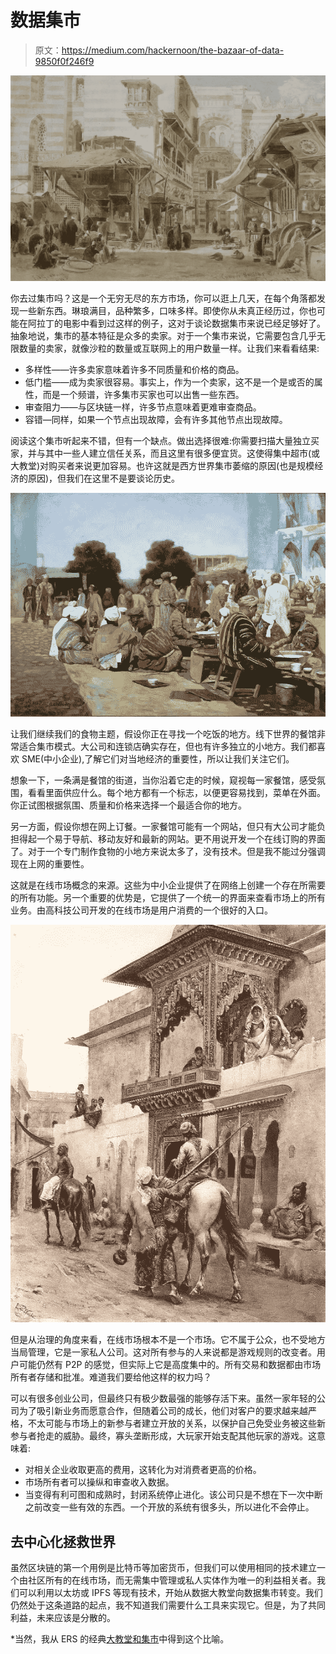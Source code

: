 # 数据集市

> 原文：<https://medium.com/hackernoon/the-bazaar-of-data-9850f0f246f9>

![](img/360bacc4189bafbbea738fbcd0f5dce9.png)

你去过集市吗？这是一个无穷无尽的东方市场，你可以逛上几天，在每个角落都发现一些新东西。琳琅满目，品种繁多，口味多样。即使你从未真正经历过，你也可能在阿拉丁的电影中看到过这样的例子，这对于谈论数据集市来说已经足够好了。抽象地说，集市的基本特征是众多的卖家。对于一个集市来说，它需要包含几乎无限数量的卖家，就像沙粒的数量或互联网上的用户数量一样。让我们来看看结果:

*   多样性——许多卖家意味着许多不同质量和价格的商品。
*   低门槛——成为卖家很容易。事实上，作为一个卖家，这不是一个是或否的属性，而是一个频谱，许多集市买家也可以出售一些东西。
*   审查阻力——与区块链一样，许多节点意味着更难审查商品。
*   容错—同样，如果一个节点出现故障，会有许多其他节点出现故障。

阅读这个集市听起来不错，但有一个缺点。做出选择很难:你需要扫描大量独立买家，并与其中一些人建立信任关系，而且这里有很多便宜货。这使得集中超市(或大教堂)对购买者来说更加容易。也许这就是西方世界集市萎缩的原因(也是规模经济的原因)，但我们在这里不是要谈论历史。

![](img/a3e9bdfb61a8c94efa48c1f4886202af.png)

让我们继续我们的食物主题，假设你正在寻找一个吃饭的地方。线下世界的餐馆非常适合集市模式。大公司和连锁店确实存在，但也有许多独立的小地方。我们都喜欢 SME(中小企业),了解它们对当地经济的重要性，所以让我们关注它们。

想象一下，一条满是餐馆的街道，当你沿着它走的时候，窥视每一家餐馆，感受氛围，看看里面供应什么。每个地方都有一个标志，以便更容易找到，菜单在外面。你正试图根据氛围、质量和价格来选择一个最适合你的地方。

另一方面，假设你想在网上订餐。一家餐馆可能有一个网站，但只有大公司才能负担得起一个易于导航、移动友好和最新的网站。更不用说开发一个在线订购的界面了。对于一个专门制作食物的小地方来说太多了，没有技术。但是我不能过分强调现在上网的重要性。

这就是在线市场概念的来源。这些为中小企业提供了在网络上创建一个存在所需要的所有功能。另一个重要的优势是，它提供了一个统一的界面来查看市场上的所有业务。由高科技公司开发的在线市场是用户消费的一个很好的入口。

![](img/66edf61e09ffa24a67aa3b0e3cd65d04.png)

但是从治理的角度来看，在线市场根本不是一个市场。它不属于公众，也不受地方当局管理，它是一家私人公司。这对所有参与的人来说都是游戏规则的改变者。用户可能仍然有 P2P 的感觉，但实际上它是高度集中的。所有交易和数据都由市场所有者存储和批准。难道我们要给他这样的权力吗？

可以有很多创业公司，但最终只有极少数最强的能够存活下来。虽然一家年轻的公司为了吸引新业务而愿意合作，但随着公司的成长，他们对客户的要求越来越严格，不太可能与市场上的新参与者建立开放的关系，以保护自己免受业务被这些新参与者抢走的威胁。最终，寡头垄断形成，大玩家开始支配其他玩家的游戏。这意味着:

*   对相关企业收取更高的费用，这转化为对消费者更高的价格。
*   市场所有者可以操纵和审查收入数据。
*   当变得有利可图和成熟时，封闭系统停止进化。该公司只是不想在下一次中断之前改变一些有效的东西。一个开放的系统有很多头，所以进化不会停止。

## 去中心化拯救世界

虽然区块链的第一个用例是比特币等加密货币，但我们可以使用相同的技术建立一个由社区所有的在线市场，而无需集中管理或私人实体作为唯一的利益相关者。我们可以利用以太坊或 IPFS 等现有技术，开始从数据大教堂向数据集市转变。我们仍然处于这条道路的起点，我不知道我们需要什么工具来实现它。但是，为了共同利益，未来应该是分散的。

*当然，我从 ERS 的经典[大教堂和集市](https://en.wikipedia.org/wiki/The_Cathedral_and_the_Bazaar)中得到这个比喻。
